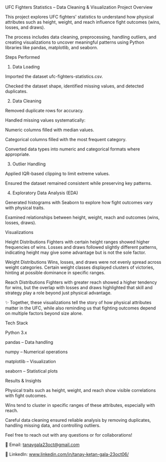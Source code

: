 UFC Fighters Statistics – Data Cleaning & Visualization
Project Overview

This project explores UFC fighters' statistics to understand how physical attributes such as height, weight, and reach influence fight outcomes (wins, losses, and draws).

The process includes data cleaning, preprocessing, handling outliers, and creating visualizations to uncover meaningful patterns using Python libraries like pandas, matplotlib, and seaborn.

Steps Performed
1. Data Loading

Imported the dataset ufc-fighters-statistics.csv.

Checked the dataset shape, identified missing values, and detected duplicates.

2. Data Cleaning

Removed duplicate rows for accuracy.

Handled missing values systematically:

Numeric columns filled with median values.

Categorical columns filled with the most frequent category.

Converted data types into numeric and categorical formats where appropriate.

3. Outlier Handling

Applied IQR-based clipping to limit extreme values.

Ensured the dataset remained consistent while preserving key patterns.

4. Exploratory Data Analysis (EDA)

Generated histograms with Seaborn to explore how fight outcomes vary with physical traits.

Examined relationships between height, weight, reach and outcomes (wins, losses, draws).

Visualizations

Height Distributions
Fighters with certain height ranges showed higher frequencies of wins. Losses and draws followed slightly different patterns, indicating height may give some advantage but is not the sole factor.

Weight Distributions
Wins, losses, and draws were not evenly spread across weight categories. Certain weight classes displayed clusters of victories, hinting at possible dominance in specific ranges.

Reach Distributions
Fighters with greater reach showed a higher tendency for wins, but the overlap with losses and draws highlighted that skill and strategy play a role beyond just physical advantage.

✨ Together, these visualizations tell the story of how physical attributes matter in the UFC, while also reminding us that fighting outcomes depend on multiple factors beyond size alone.

Tech Stack

Python 3.x

pandas – Data handling

numpy – Numerical operations

matplotlib – Visualization

seaborn – Statistical plots

Results & Insights

Physical traits such as height, weight, and reach show visible correlations with fight outcomes.

Wins tend to cluster in specific ranges of these attributes, especially with reach.

Careful data cleaning ensured reliable analysis by removing duplicates, handling missing data, and controlling outliers.

Feel free to reach out with any questions or for collaborations!

📧 Email: tanaygala23oct@gmail.com

🔗 LinkedIn: www.linkedin.com/in/tanay-ketan-gala-23oct06/
